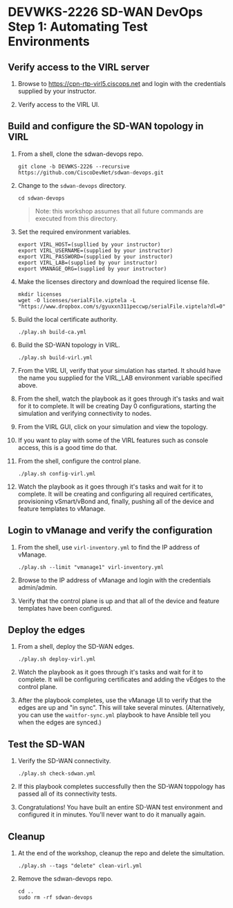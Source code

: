 # DEVWKS-2226 SD-WAN DevOps Step 1: Automating Test Environments

## Verify access to the VIRL server
1. Browse to https://cpn-rtp-virl5.ciscops.net and login with the credentials supplied by your instructor.

1. Verify access to the VIRL UI.

## Build and configure the SD-WAN topology in VIRL
1. From a shell, clone the sdwan-devops repo.    
    ```
    git clone -b DEVWKS-2226 --recursive https://github.com/CiscoDevNet/sdwan-devops.git
    ```

1. Change to the `sdwan-devops` directory.
    ```
    cd sdwan-devops
    ```
    > Note: this workshop assumes that all future commands are executed from this directory.

1. Set the required environment variables.
    ```
    export VIRL_HOST=(supllied by your instructor)
    export VIRL_USERNAME=(supplied by your instructor)
    export VIRL_PASSWORD=(supplied by your instructor)
    export VIRL_LAB=(supplied by your instructor)
    export VMANAGE_ORG=(supplied by your instructor)
    ```

1. Make the licenses directory and download the required license file.
    ```
    mkdir licenses
	wget -O licenses/serialFile.viptela -L "https://www.dropbox.com/s/gyuxxn311peccwp/serialFile.viptela?dl=0"
    ```

1. Build the local certificate authority.
    ```
    ./play.sh build-ca.yml
    ```

1. Build the SD-WAN topology in VIRL.
    ```
    ./play.sh build-virl.yml
    ```

1. From the VIRL UI, verify that your simulation has started.  It should have the name you supplied for the VIRL_LAB environment variable specified above.

1. From the shell, watch the playbook as it goes through it's tasks and wait for it to complete.  It will be creating Day 0 configurations, starting the simulation and verifying connectivity to nodes.

1. From the VIRL GUI, click on your simulation and view the topology.

1. If you want to play with some of the VIRL features such as console access, this is a good time do that.

1. From the shell, configure the control plane.
    ```
    ./play.sh config-virl.yml
    ```

1. Watch the playbook as it goes through it's tasks and wait for it to complete.  It will be creating and configuring all required certificates, provisioning vSmart/vBond and, finally, pushing all of the device and feature templates to vManage.

## Login to vManage and verify the configuration
1. From the shell, use `virl-inventory.yml` to find the IP address of vManage.
    ```
    ./play.sh --limit "vmanage1" virl-inventory.yml
    ```

1. Browse to the IP address of vManage and login with the credentials admin/admin.

1. Verify that the control plane is up and that all of the device and feature templates have been configured.

## Deploy the edges
1. From a shell, deploy the SD-WAN edges.
    ```
    ./play.sh deploy-virl.yml
    ```

1. Watch the playbook as it goes through it's tasks and wait for it to complete.  It will be configuring certificates and adding the vEdges to the control plane.

1. After the playbook completes, use the vManage UI to verify that the edges are up and "in sync".  This will take several minutes.  (Alternatively, you can use the `waitfor-sync.yml` playbook to have Ansible tell you when the edges are synced.)

## Test the SD-WAN
1. Verify the SD-WAN connectivity.
    ```
    ./play.sh check-sdwan.yml
    ```

1. If this playbook completes successfully then the SD-WAN toppology has passed all of its connectivity tests.

1. Congratulations!  You have built an entire SD-WAN test environment and configured it in minutes.  You'll never want to do it manually again.

## Cleanup
1. At the end of the workshop, cleanup the repo and delete the simultation.
    ```
    ./play.sh --tags "delete" clean-virl.yml
    ```

1. Remove the sdwan-devops repo.
    ```
    cd ..
    sudo rm -rf sdwan-devops
    ```
